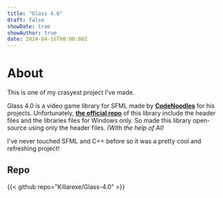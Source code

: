 ```yaml
---
title: "Glass 4.0"
draft: false
showDate: true
showAuthor: true
date: 2024-04-16T00:00:00Z
---
```


# About

This is one of my crasyest project I've made.

Glass 4.0 is a video game library for SFML made by [**CodeNoodles**](https://www.youtube.com/@CodeNoodles) for his projects. Unfortunately, [**the official repo**](https://github.com/OfficialCodeNoodles/Glass-4.0) of this library include the header files and the libraries files for Windows only. So made this library open-source using only the header files. *(With the help of AI)*

I've never touched SFML and C++ before so it was a pretty cool and refreshing project!

## Repo

{{< github repo="Killarexe/Glass-4.0" >}}
